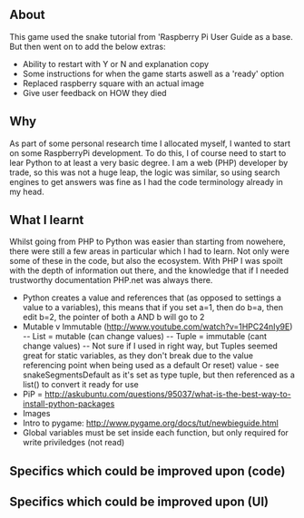 ## About
This game used the snake tutorial from 'Raspberry Pi User Guide as a base.  But then went on to add the below extras:
- Ability to restart with Y or N and explanation copy
- Some instructions for when the game starts aswell as a 'ready' option
- Replaced raspberry square with an actual image
- Give user feedback on HOW they died



## Why
As part of some personal research time I allocated myself, I wanted to start on some RaspberryPi development.  To do this, I of course need to start to lear Python to at least a very basic degree.  I am a web (PHP) developer by trade, so this was not a huge leap, the logic was similar, so using search engines to get answers was fine as I had the code terminology already in my head.



## What I learnt
Whilst going from PHP to Python was easier than starting from nowehere, there were still a few areas in particular which I had to learn.  Not only were some of these in the code, but also the ecosystem.  With PHP I was spoilt with the depth of information out there, and the knowledge that if I needed trustworthy documentation PHP.net was always there.
- Python creates a value and references that (as opposed to settings a value to a variables), this means that if you set a=1, then do b=a, then edit b=2, the pointer of both a AND b will go to 2
- Mutable v Immutable (http://www.youtube.com/watch?v=1HPC24nIy9E)
-- List = mutable (can change values)
-- Tuple = immutable (cant change values)
-- Not sure if I used in right way, but Tuples seemed great for static variables, as they don't break due to the value referencing point when being used as a default Or reset) value - see snakeSegmentsDefault as it's set as type tuple, but then referenced as a list() to convert it ready for use
- PiP = http://askubuntu.com/questions/95037/what-is-the-best-way-to-install-python-packages
- Images
- Intro to pygame: http://www.pygame.org/docs/tut/newbieguide.html
- Global variables must be set inside each function, but only required for write priviledges (not read)



## Specifics which could be improved upon (code)



## Specifics which could be improved upon (UI)




